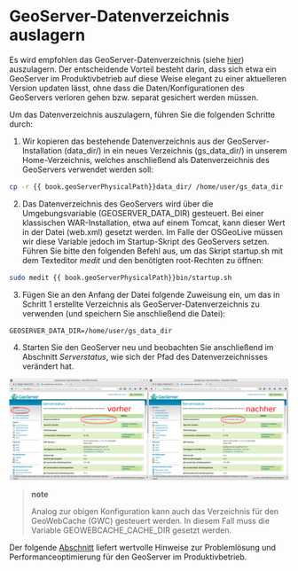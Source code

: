 GeoServer-Datenverzeichnis auslagern
====================================

Es wird empfohlen das GeoServer-Datenverzeichnis (siehe [hier](../basics/folderstructure.md))
auszulagern. Der entscheidende Vorteil besteht darin, dass sich etwa ein GeoServer
im Produktivbetrieb auf diese Weise elegant zu einer aktuelleren Version updaten
lässt, ohne dass die Daten/Konfigurationen des GeoServers verloren gehen bzw.
separat gesichert werden müssen.

Um das Datenverzeichnis auszulagern, führen Sie die folgenden Schritte durch:

1. Wir kopieren das bestehende Datenverzeichnis aus der GeoServer-Installation
   (data\_dir/) in ein neues Verzeichnis (gs\_data\_dir/) in unserem Home-Verzeichnis,
   welches anschließend als Datenverzeichnis des GeoServers verwendet werden soll:

```bash
cp -r {{ book.geoServerPhysicalPath}}data_dir/ /home/user/gs_data_dir
```

2. Das Datenverzeichnis des GeoServers wird über die Umgebungsvariable (GEOSERVER\_DATA\_DIR)
  gesteuert. Bei einer klassischen WAR-Installation, etwa auf einem Tomcat, kann
  dieser Wert in der Datei (web.xml) gesetzt werden. Im Falle der OSGeoLive müssen
  wir diese Variable jedoch im Startup-Skript des GeoServers setzen. Führen Sie
  bitte den folgenden Befehl aus, um das Skript startup.sh mit dem Texteditor
  *medit* und den benötigten root-Rechten zu öffnen:

```bash
sudo medit {{ book.geoServerPhysicalPath}}bin/startup.sh
```

3. Fügen Sie an den Anfang der Datei folgende Zuweisung ein, um das in Schritt 1
   erstellte Verzeichnis als GeoServer-Datenverzeichnis zu verwenden (und
   speichern Sie anschließend die Datei):

```
GEOSERVER_DATA_DIR=/home/user/gs_data_dir
```

4. Starten Sie den GeoServer neu und beobachten Sie anschließend im Abschnitt
   *Serverstatus*, wie sich der Pfad des Datenverzeichnisses verändert hat.

![](../assets/data_dir.png)

> **note**
>
> Analog zur obigen Konfiguration kann auch das Verzeichnis für den GeoWebCache
> (GWC) gesteuert werden. In diesem Fall muss die Variable GEOWEBCACHE\_CACHE\_DIR gesetzt werden.

Der folgende [Abschnitt](gui.png) liefert wertvolle Hinweise zur
Problemlösung und Performanceoptimierung für den GeoServer im Produktivbetrieb.
